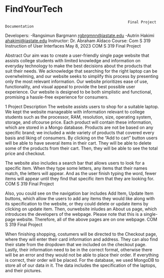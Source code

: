 # FindYourTech                   
                                                            Final Project Documentation
Developers:
-Rangsimun Bargmann
rgbrgmnn@iastate.edu
-Autrin Hakimi
ahakimi@iastate.edu
Instructor: Dr. Abraham Aldaco
Course: Com S 319
Instruction of User Interfaces
May 8, 2023
COM S 319 Final Project


Abstract
Our aim was to create a user-friendly single page website that assists college students with limited knowledge and information on everyday technology to make the best decisions about the products that suit their needs. We acknowledge that searching for the right laptop can be overwhelming, and our website seeks to simplify this process by presenting only the most relevant information. Our website prioritizes ease of use, functionality, and visual appeal to provide the best possible user experience. Our website is designed to be both simplistic and functional, promising a hassle-free experience for consumers.

1 Project Description
The website assists users to shop for a suitable laptop. We kept the website manageable with information relevant to college students such as the processor, RAM, resolution, size, operating system, storage, and ofcourse price. Each product will contain these information, which are stored in a Mongo database. Products are not be based on any specific brand; we included a wide variety of products that covered every basis and liking of consumers.
By clicking on the “Add to cart” button users will be able to have several items in their cart. They will be able to delete some of the products from their cart. Then, they will be able to see the total price and checkout.

The website also includes a search bar that allows users to look for a specific item. When they type some letters, any items that their names match, the letters will appear. And as the user finish typing the word, fewer items will appear until they find that specific item that they are looking for.
COM S 319 Final Project

Also, you could see on the navigation bar includes Add Item, Update Item buttons, which allow the users to add any items they would like along with its specification to the website, or they could delete or update items by clicking on update item. Then, ourwebsite inludes an About us page, which introduces the developers of the webpage. Please note that this is a single-page website. Therefore, all of the above pages are on one webpage.
COM S 319 Final Project

When finishing shopping, costumers will be directed to the Checkout page, where they will enter their card information and address. They can also find their state from the dropdown that we included on the checkout page. Lastly, their information need to be in the correct format, otherwise there will be an error and they would not be able to place their order. If everything is correct, their order will be placed.
For the database, we used MongoDB to store all of our data in it. The data includes the specification of the laptops, and their pictures.
